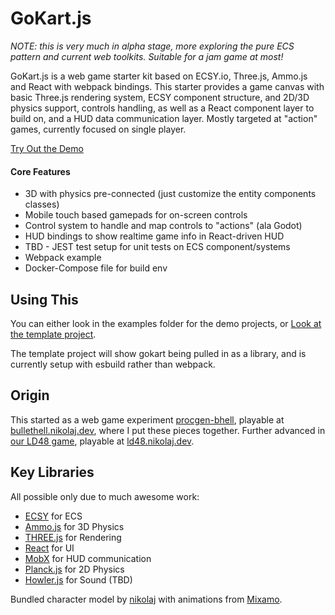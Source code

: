 # GoKart.js

*NOTE: this is very much in alpha stage, more exploring the pure ECS pattern and current web toolkits. Suitable for a jam game at most!*

GoKart.js is a web game starter kit based on ECSY.io, Three.js, Ammo.js and React with webpack bindings. This starter provides a game canvas with basic Three.js rendering system, ECSY component structure, and 2D/3D physics support, controls handling, as well as a React component layer to build on, and a HUD data communication layer. Mostly targeted at "action" games, currently focused on single player.

[Try Out the Demo](https://demo.gokart.dev)

#### Core Features ####
* 3D with physics pre-connected (just customize the entity components classes) 
* Mobile touch based gamepads for on-screen controls
* Control system to handle and map controls to "actions" (ala Godot)
* HUD bindings to show realtime game info in React-driven HUD
* TBD - JEST test setup for unit tests on ECS component/systems
* Webpack example
* Docker-Compose file for build env

## Using This ##

You can either look in the examples folder for the demo projects, or [Look at the template project](https://github.com/nikolajbaer/gokart.js-template).

The template project will show gokart being pulled in as a library, and is currently setup with esbuild rather than webpack.

## Origin ##

This started as a web game experiment [procgen-bhell](https://github.com/nikolajbaer/procgen-bhell), playable at
[bullethell.nikolaj.dev](https://bullethell.nikolaj.dev), where I put these pieces together. Further advanced in
[our LD48 game](https://ldjam.com/events/ludum-dare/48/oumuamua-from-outer-space-to-deeper-and-deepr-down-the-well), playable
at [ld48.nikolaj.dev](https://ld48.nikolaj.dev). 

## Key Libraries ##

All possible only due to much awesome work:

- [ECSY](https://www.ecsy.io/) for ECS
- [Ammo.js](https://github.com/kripken/ammo.js/) for 3D Physics
- [THREE.js](https://threejs.org/) for Rendering
- [React](https://reactjs.org/) for UI
- [MobX](https://mobx.js.org/) for HUD communication
- [Planck.js](https://https://piqnt.com/planck.js/) for 2D Physics
- [Howler.js](https://howlerjs.com/) for Sound (TBD)

Bundled character model by [nikolaj](https://github.com/nikolajbaer) with animations from [Mixamo](https://www.mixamo.com/).

